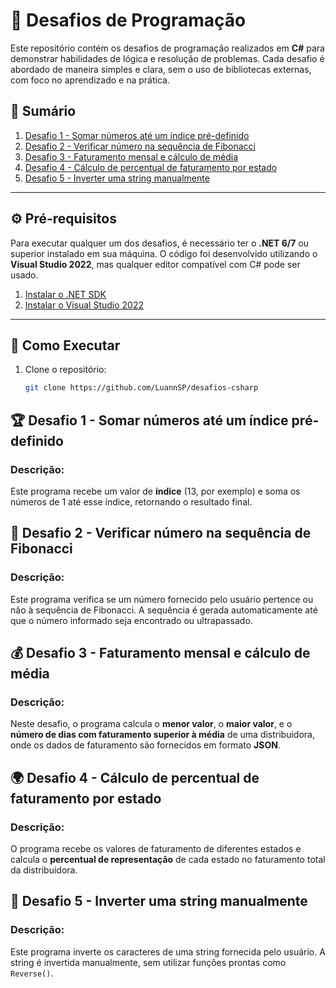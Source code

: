 # 🚀 **Desafios de Programação**

Este repositório contém os desafios de programação realizados em **C#** para demonstrar habilidades de lógica e resolução de problemas. Cada desafio é abordado de maneira simples e clara, sem o uso de bibliotecas externas, com foco no aprendizado e na prática.

## 📝 **Sumário**

1. [Desafio 1 - Somar números até um índice pré-definido](#desafio-1)
2. [Desafio 2 - Verificar número na sequência de Fibonacci](#desafio-2)
3. [Desafio 3 - Faturamento mensal e cálculo de média](#desafio-3)
4. [Desafio 4 - Cálculo de percentual de faturamento por estado](#desafio-4)
5. [Desafio 5 - Inverter uma string manualmente](#desafio-5)

---

## ⚙️ **Pré-requisitos**

Para executar qualquer um dos desafios, é necessário ter o **.NET 6/7** ou superior instalado em sua máquina. O código foi desenvolvido utilizando o **Visual Studio 2022**, mas qualquer editor compatível com C# pode ser usado.

1. [Instalar o .NET SDK](https://dotnet.microsoft.com/download)
2. [Instalar o Visual Studio 2022](https://visualstudio.microsoft.com/pt-br/downloads/)

---

## 🔧 **Como Executar**

1. Clone o repositório:
   ```bash
   git clone https://github.com/LuannSP/desafios-csharp

## 🏆 **Desafio 1 - Somar números até um índice pré-definido**

### Descrição:
Este programa recebe um valor de **índice** (13, por exemplo) e soma os números de 1 até esse índice, retornando o resultado final.

## 🧩 **Desafio 2 - Verificar número na sequência de Fibonacci**

### Descrição:
Este programa verifica se um número fornecido pelo usuário pertence ou não à sequência de Fibonacci. A sequência é gerada automaticamente até que o número informado seja encontrado ou ultrapassado.

## 💰 **Desafio 3 - Faturamento mensal e cálculo de média**

### Descrição:
Neste desafio, o programa calcula o **menor valor**, o **maior valor**, e o **número de dias com faturamento superior à média** de uma distribuidora, onde os dados de faturamento são fornecidos em formato **JSON**.

## 🌍 **Desafio 4 - Cálculo de percentual de faturamento por estado**

### Descrição:
O programa recebe os valores de faturamento de diferentes estados e calcula o **percentual de representação** de cada estado no faturamento total da distribuidora.

## 🔄 **Desafio 5 - Inverter uma string manualmente**

### Descrição:
Este programa inverte os caracteres de uma string fornecida pelo usuário. A string é invertida manualmente, sem utilizar funções prontas como `Reverse()`.
